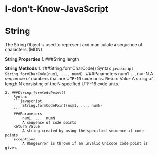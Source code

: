 # I-don't-Know-JavaScript

# String
The String Object is used to represent and manipulate a sequence of characters. (MDN)

**String Properties**
    1. ###String.length

**String Methods**
    1. ###String.formCharCode()
        Syntax
        ```javascript
            String.formCharCode(num1, ..., numN)
        ```
        ###Parameters
            num1, ..., numN
            A sequence of numbers that are UTF-16 code units.
        Return Value
            A string of length N consisting of the N specified UTF-16 code units.
    
    2. ###String.formCodePoint()
        Syntax
        ```javascript
            String.formCodePoint(num1, ..., numN)
        ```
        ###Parameters
            num1, ..., numN
            A sequence of code points
        Return Value
            A string created by using the specified sequence of code points
        Exceptions
            A RangeError is thrown if an invalid Unicode code point is given.


